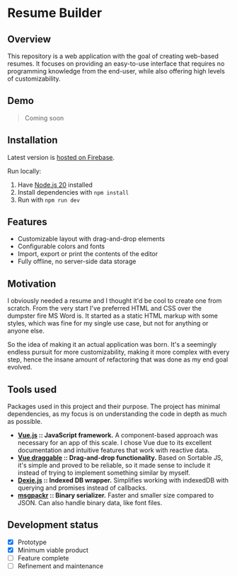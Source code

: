 # Resume Builder

## Overview

This repository is a web application with the goal of creating web-based resumes.
It focuses on providing an easy-to-use interface that requires no programming knowledge from the end-user, while also offering high levels of customizability.

## Demo

> Coming soon

## Installation

Latest version is [hosted on Firebase](https://cv-template-9f6e4.firebaseapp.com).

Run locally:

1. Have [Node.js 20](https://nodejs.org/en) installed
2. Install dependencies with `npm install`
3. Run with `npm run dev`

## Features

- Customizable layout with drag-and-drop elements
- Configurable colors and fonts
- Import, export or print the contents of the editor
- Fully offline, no server-side data storage

## Motivation

I obviously needed a resume and I thought it'd be cool to create one from scratch. From the very start I've preferred HTML and CSS over the dumpster fire MS Word is.
It started as a static HTML markup with some styles, which was fine for my single use case, but not for anything or anyone else.

So the idea of making it an actual application was born. It's a seemingly endless pursuit for more customizability, making it more complex with every step,
hence the insane amount of refactoring that was done as my end goal evolved.

## Tools used

Packages used in this project and their purpose. The project has minimal dependencies, as my focus is on understanding the code in depth as much as possible.

- **[Vue.js](https://vuejs.org) :: JavaScript framework.** A component-based approach was necessary for an app of this scale. I chose Vue due to its excellent documentation and intuitive features that work with reactive data.
- **[Vue draggable](https://github.com/SortableJS/vue.draggable.next) :: Drag-and-drop functionality.** Based on Sortable JS, it's simple and proved to be reliable, so it made sense to include it instead of trying to implement something similar by myself.
- **[Dexie.js](https://github.com/dexie/Dexie.js) :: Indexed DB wrapper.** Simplifies working with indexedDB with querying and promises instead of callbacks.
- **[msgpackr](https://github.com/kriszyp/msgpackr) :: Binary serializer.** Faster and smaller size compared to JSON. Can also handle binary data, like font files.

## Development status

- [x] Prototype <br/>
- [x] Minimum viable product <br/>
- [ ] Feature complete <br/>
- [ ] Refinement and maintenance <br/>